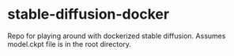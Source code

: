 # stable-diffusion-docker

Repo for playing around with dockerized stable diffusion.
Assumes model.ckpt file is in the root directory.

